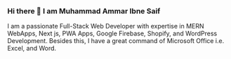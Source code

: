 ### Hi there 👋 I am Muhammad Ammar Ibne Saif
I am a passionate Full-Stack Web Developer with expertise in MERN WebApps, Next js, PWA Apps, Google Firebase, Shopify, and WordPress Development. 
Besides this, I have a great command of Microsoft Office i.e. Excel, and Word.
